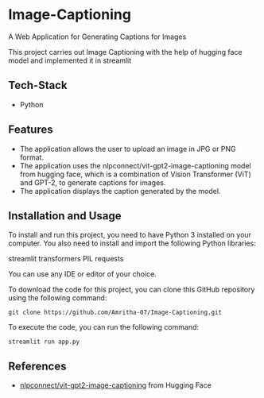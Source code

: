 # Image-Captioning

A Web Application for Generating Captions for Images

This project carries out Image Captioning with the help of hugging face model and implemented it in streamlit

## Tech-Stack

- Python

## Features
- The application allows the user to upload an image in JPG or PNG format.
- The application uses the nlpconnect/vit-gpt2-image-captioning model from hugging face, which is a combination of Vision Transformer (ViT) and GPT-2, to generate captions for images.
- The application displays the caption generated by the model.

## Installation and Usage

To install and run this project, you need to have Python 3 installed on your computer. You also need to install and import the following Python libraries:

streamlit
transformers
PIL
requests

You can use any IDE or editor of your choice.

To download the code for this project, you can clone this GitHub repository using the following command:

```git clone https://github.com/Amritha-07/Image-Captioning.git```

To execute the code, you can run the following command:

```streamlit run app.py```

## References

- [nlpconnect/vit-gpt2-image-captioning](https://huggingface.co/nlpconnect/vit-gpt2-image-captioning) from Hugging Face
